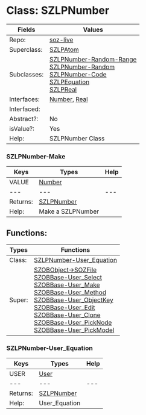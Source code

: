 
# Class:	SZLPNumber

| Fields | Values |
| --------- | --------- |
| Repo: | [soz-live](/repos/soz-live.html) |
| Superclass: | [SZLPAtom](SZLPAtom.html) |
| Subclasses: | [SZLPNumber-Random-Range](SZLPNumber-Random-Range.html) <br> [SZLPNumber-Random](SZLPNumber-Random.html) <br> [SZLPNumber-Code](SZLPNumber-Code.html) <br> [SZLPEquation](SZLPEquation.html) <br> [SZLPReal](SZLPReal.html) |
| Interfaces: | [Number](Number.html), [Real](Real.html) |
| Interfaced: |  |
| Abstract?: | No |
| isValue?: | Yes |
| Help: | SZLPNumber Class |

### SZLPNumber-Make

| Keys | Types | Help |
| --------- | --------- | --------- |
| VALUE | [Number](Number.html) |  |
| --- | --- | --- |
| Returns: | [SZLPNumber](SZLPNumber.html) |
| Help: | Make a SZLPNumber |


## Functions:

| Types | Functions |
| --------- | --------- |
| Class: | [SZLPNumber-User_Equation](#SZLPNumber-User_Equation) |
| Super: | [SZOBObject->SOZFile](SZOBObject.html) <br> [SZOBBase-User_Select](SZOBBase.html) <br> [SZOBBase-User_Make](SZOBBase.html) <br> [SZOBBase-User_Method](SZOBBase.html) <br> [SZOBBase-User_ObjectKey](SZOBBase.html) <br> [SZOBBase-User_Edit](SZOBBase.html) <br> [SZOBBase-User_Clone](SZOBBase.html) <br> [SZOBBase-User_PickNode](SZOBBase.html) <br> [SZOBBase-User_PickModel](SZOBBase.html) |


### SZLPNumber-User_Equation

| Keys | Types | Help |
| --------- | --------- | --------- |
| USER | [User](User.html) |  |
| --- | --- | --- |
| Returns: | [SZLPNumber](SZLPNumber.html) |
| Help: | User_Equation |

